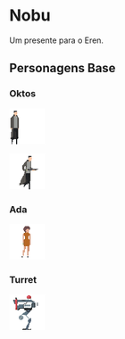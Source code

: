
  

# Nobu

  

  

Um presente para o Eren.

  

  

## Personagens Base

  

### Oktos


![](https://github.com/uigormarshall/Nobu/blob/ba9a7a32a3a4dc8088dd3b2824fe09f60790a7fd/sketchbook/personagens/oktos/idle/oktos-v2-idle.gif?raw=true")

   ![](https://github.com/uigormarshall/Nobu/blob/ba9a7a32a3a4dc8088dd3b2824fe09f60790a7fd/sketchbook/personagens/oktos/run/oktos-v2-run-with-weapon_shotgun.gif?raw=true")


  

### Ada

  

![](https://github.com/uigormarshall/Nobu/blob/8f085a06cb7ba2aebe3e32cf7cf9a53712ab213b/sketchbook/personagens/adam/ada_v1.gif?raw=true")

### Turret

  

![](https://github.com/uigormarshall/Nobu/blob/a748822db203fd044b7598fb1f249d18bb1a0627/sketchbook/personagens/turret/turret-fire.gif)


